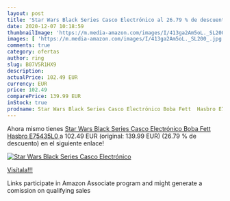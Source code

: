 ```yaml
---
layout: post
title: 'Star Wars Black Series Casco Electrónico al 26.79 % de descuento'
date: 2020-12-07 10:18:59
thumbnailImage: 'https://m.media-amazon.com/images/I/413ga2Am5oL._SL200_.jpg'
images: [ 'https://m.media-amazon.com/images/I/413ga2Am5oL._SL200_.jpg' ]
comments: true
category: ofertas
author: ring
slug: B07V5R1HX9
description:
actualPrice: 102.49 EUR
currency: EUR
price: 102.49
comparePrice: 139.99 EUR
inStock: true
prodname: Star Wars Black Series Casco Electrónico Boba Fett  Hasbro E75435L0 
---
```


Ahora mismo tienes [Star Wars Black Series Casco Electrónico Boba Fett  Hasbro E75435L0 ](https://www.amazon.es/dp/B07V5R1HX9/?tag=tolees-21) a 102.49 EUR (original: 139.99 EUR) (26.79 %  de descuento) en el siguiente enlace!

[![Star Wars Black Series Casco Electrónico](https://m.media-amazon.com/images/I/413ga2Am5oL._SL200_.jpg)](https://www.amazon.es/dp/B07V5R1HX9/?tag=tolees-21)

[Visítala!!!](https://www.amazon.es/dp/B07V5R1HX9/?tag=tolees-21)

Links participate in Amazon Associate program and might generate a comission on qualifying sales

